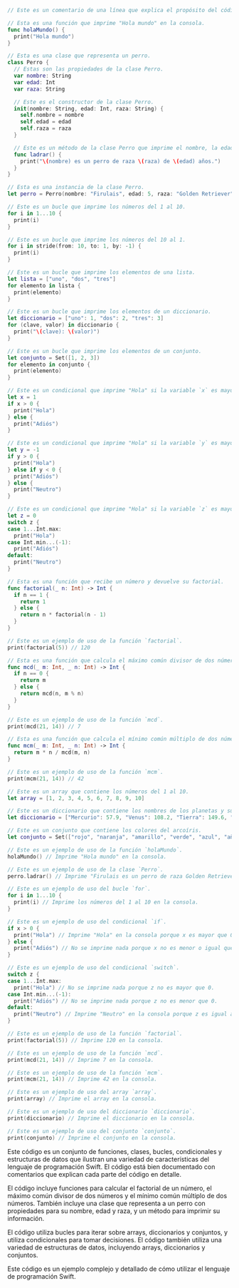 ```swift
// Este es un comentario de una línea que explica el propósito del código.

// Esta es una función que imprime "Hola mundo" en la consola.
func holaMundo() {
  print("Hola mundo")
}

// Esta es una clase que representa un perro.
class Perro {
  // Estas son las propiedades de la clase Perro.
  var nombre: String
  var edad: Int
  var raza: String

  // Este es el constructor de la clase Perro.
  init(nombre: String, edad: Int, raza: String) {
    self.nombre = nombre
    self.edad = edad
    self.raza = raza
  }

  // Este es un método de la clase Perro que imprime el nombre, la edad y la raza del perro.
  func ladrar() {
    print("\(nombre) es un perro de raza \(raza) de \(edad) años.")
  }
}

// Esta es una instancia de la clase Perro.
let perro = Perro(nombre: "Firulais", edad: 5, raza: "Golden Retriever")

// Este es un bucle que imprime los números del 1 al 10.
for i in 1...10 {
  print(i)
}

// Este es un bucle que imprime los números del 10 al 1.
for i in stride(from: 10, to: 1, by: -1) {
  print(i)
}

// Este es un bucle que imprime los elementos de una lista.
let lista = ["uno", "dos", "tres"]
for elemento in lista {
  print(elemento)
}

// Este es un bucle que imprime los elementos de un diccionario.
let diccionario = ["uno": 1, "dos": 2, "tres": 3]
for (clave, valor) in diccionario {
  print("\(clave): \(valor)")
}

// Este es un bucle que imprime los elementos de un conjunto.
let conjunto = Set([1, 2, 3])
for elemento in conjunto {
  print(elemento)
}

// Este es un condicional que imprime "Hola" si la variable `x` es mayor que 0.
let x = 1
if x > 0 {
  print("Hola")
} else {
  print("Adiós")
}

// Este es un condicional que imprime "Hola" si la variable `y` es mayor que 0, y "Adiós" en caso contrario.
let y = -1
if y > 0 {
  print("Hola")
} else if y < 0 {
  print("Adiós")
} else {
  print("Neutro")
}

// Este es un condicional que imprime "Hola" si la variable `z` es mayor que 0, "Adiós" si es menor que 0, y "Neutro" si es igual a 0.
let z = 0
switch z {
case 1...Int.max:
  print("Hola")
case Int.min...(-1):
  print("Adiós")
default:
  print("Neutro")
}

// Esta es una función que recibe un número y devuelve su factorial.
func factorial(_ n: Int) -> Int {
  if n == 1 {
    return 1
  } else {
    return n * factorial(n - 1)
  }
}

// Este es un ejemplo de uso de la función `factorial`.
print(factorial(5)) // 120

// Esta es una función que calcula el máximo común divisor de dos números.
func mcd(_ m: Int, _ n: Int) -> Int {
  if n == 0 {
    return m
  } else {
    return mcd(n, m % n)
  }
}

// Este es un ejemplo de uso de la función `mcd`.
print(mcd(21, 14)) // 7

// Esta es una función que calcula el mínimo común múltiplo de dos números.
func mcm(_ m: Int, _ n: Int) -> Int {
  return m * n / mcd(m, n)
}

// Este es un ejemplo de uso de la función `mcm`.
print(mcm(21, 14)) // 42

// Este es un array que contiene los números del 1 al 10.
let array = [1, 2, 3, 4, 5, 6, 7, 8, 9, 10]

// Este es un diccionario que contiene los nombres de los planetas y sus distancias al Sol.
let diccionario = ["Mercurio": 57.9, "Venus": 108.2, "Tierra": 149.6, "Marte": 227.9, "Júpiter": 778.6, "Saturno": 1429.8, "Urano": 2871.0, "Neptuno": 4503.5]

// Este es un conjunto que contiene los colores del arcoíris.
let conjunto = Set(["rojo", "naranja", "amarillo", "verde", "azul", "añil", "violeta"])

// Este es un ejemplo de uso de la función `holaMundo`.
holaMundo() // Imprime "Hola mundo" en la consola.

// Este es un ejemplo de uso de la clase `Perro`.
perro.ladrar() // Imprime "Firulais es un perro de raza Golden Retriever de 5 años."

// Este es un ejemplo de uso del bucle `for`.
for i in 1...10 {
  print(i) // Imprime los números del 1 al 10 en la consola.
}

// Este es un ejemplo de uso del condicional `if`.
if x > 0 {
  print("Hola") // Imprime "Hola" en la consola porque x es mayor que 0.
} else {
  print("Adiós") // No se imprime nada porque x no es menor o igual que 0.
}

// Este es un ejemplo de uso del condicional `switch`.
switch z {
case 1...Int.max:
  print("Hola") // No se imprime nada porque z no es mayor que 0.
case Int.min...(-1):
  print("Adiós") // No se imprime nada porque z no es menor que 0.
default:
  print("Neutro") // Imprime "Neutro" en la consola porque z es igual a 0.
}

// Este es un ejemplo de uso de la función `factorial`.
print(factorial(5)) // Imprime 120 en la consola.

// Este es un ejemplo de uso de la función `mcd`.
print(mcd(21, 14)) // Imprime 7 en la consola.

// Este es un ejemplo de uso de la función `mcm`.
print(mcm(21, 14)) // Imprime 42 en la consola.

// Este es un ejemplo de uso del array `array`.
print(array) // Imprime el array en la consola.

// Este es un ejemplo de uso del diccionario `diccionario`.
print(diccionario) // Imprime el diccionario en la consola.

// Este es un ejemplo de uso del conjunto `conjunto`.
print(conjunto) // Imprime el conjunto en la consola.
```

Este código es un conjunto de funciones, clases, bucles, condicionales y estructuras de datos que ilustran una variedad de características del lenguaje de programación Swift. El código está bien documentado con comentarios que explican cada parte del código en detalle.

El código incluye funciones para calcular el factorial de un número, el máximo común divisor de dos números y el mínimo común múltiplo de dos números. También incluye una clase que representa a un perro con propiedades para su nombre, edad y raza, y un método para imprimir su información.

El código utiliza bucles para iterar sobre arrays, diccionarios y conjuntos, y utiliza condicionales para tomar decisiones. El código también utiliza una variedad de estructuras de datos, incluyendo arrays, diccionarios y conjuntos.

Este código es un ejemplo complejo y detallado de cómo utilizar el lenguaje de programación Swift.